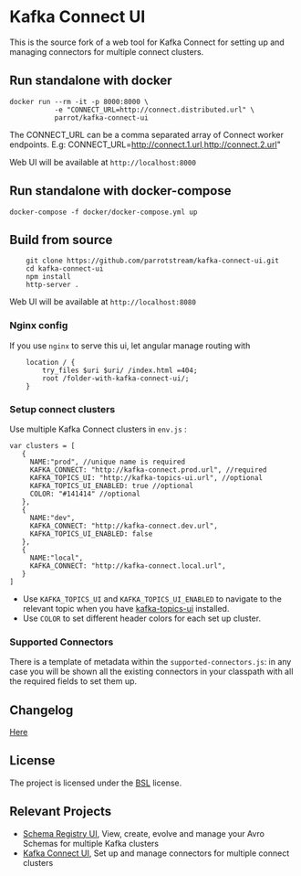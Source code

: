# Kafka Connect UI

This is the source fork of a web tool for Kafka Connect for setting up and managing connectors for multiple connect clusters.

## Run standalone with docker

```
docker run --rm -it -p 8000:8000 \
           -e "CONNECT_URL=http://connect.distributed.url" \
           parrot/kafka-connect-ui
```

The CONNECT_URL can be a comma separated array of Connect worker endpoints. E.g: CONNECT_URL=http://connect.1.url,http://connect.2.url"

Web UI will be available at `http://localhost:8000`

## Run standalone with docker-compose

```
docker-compose -f docker/docker-compose.yml up
```

## Build from source

```
    git clone https://github.com/parrotstream/kafka-connect-ui.git
    cd kafka-connect-ui
    npm install
    http-server .
```
Web UI will be available at `http://localhost:8080`

### Nginx config

If you use `nginx` to serve this ui, let angular manage routing with
```
    location / {
        try_files $uri $uri/ /index.html =404;
        root /folder-with-kafka-connect-ui/;
    }
```

### Setup connect clusters

Use multiple Kafka Connect clusters in `env.js` :
```
var clusters = [
   {
     NAME:"prod", //unique name is required
     KAFKA_CONNECT: "http://kafka-connect.prod.url", //required
     KAFKA_TOPICS_UI: "http://kafka-topics-ui.url", //optional
     KAFKA_TOPICS_UI_ENABLED: true //optional
     COLOR: "#141414" //optional
   },
   {
     NAME:"dev",
     KAFKA_CONNECT: "http://kafka-connect.dev.url",
     KAFKA_TOPICS_UI_ENABLED: false
   },
   {
     NAME:"local",
     KAFKA_CONNECT: "http://kafka-connect.local.url",
   }
]

```
* Use `KAFKA_TOPICS_UI` and `KAFKA_TOPICS_UI_ENABLED` to navigate to the relevant topic when you have [kafka-topics-ui](https://github.com/parrot-stream/kafka-topics-ui) installed.
* Use `COLOR` to set different header colors for each set up cluster.

### Supported Connectors
There is a template of metadata within the `supported-connectors.js`: in any case you will be shown all the existing connectors in your classpath with all the required fields to set them up.

## Changelog
[Here](https://github.com/parrot-stream/kafka-connect-ui/releases)

## License

The project is licensed under the [BSL](http://www.landoop.com/bsl) license.

## Relevant Projects

* [Schema Registry UI](https://github.com/parrot-stream/schema-registry-ui), View, create, evolve and manage your Avro Schemas for multiple Kafka clusters
* [Kafka Connect UI](https://github.com/parrot-stream/kafka-connect-ui), Set up and manage connectors for multiple connect clusters
